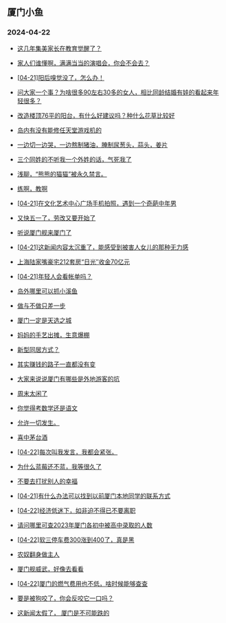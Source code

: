 ## 厦门小鱼 
### 2024-04-22

+ [这几年集美家长在教育觉醒了？](http://bbs.xmfish.com/read-htm-tid-18179424.html)

+ [家人们谁懂啊，满满当当的演唱会，你会不会去？](http://bbs.xmfish.com/read-htm-tid-18179444.html)

+ [[04-21]阳后嗅觉没了，怎么办！](http://bbs.xmfish.com/read-htm-tid-18179463.html)

+ [问大家一个事？为啥很多90左右30多的女人，相比同龄结婚有娃的看起来年轻很多？](http://bbs.xmfish.com/read-htm-tid-18179564.html)

+ [改造楼顶76平的阳台，有什么好建议吗？种什么花草比较好](http://bbs.xmfish.com/read-htm-tid-18179535.html)

+ [岛内有没有能修任天堂游戏机的](http://bbs.xmfish.com/read-htm-tid-18179439.html)

+ [一边切一边哭，一边熬制猪油，腌制尿葱头，蒜头，姜片](http://bbs.xmfish.com/read-htm-tid-18179539.html)

+ [三个同姓的不听我一个外姓的话，气死我了](http://bbs.xmfish.com/read-htm-tid-18179690.html)

+ [浅聊，“熊熊的猫猫”被永久禁言。](http://bbs.xmfish.com/read-htm-tid-18179465.html)

+ [练啊，教啊](http://bbs.xmfish.com/read-htm-tid-18179577.html)

+ [[04-21]在文化艺术中心广场手机拍照，遇到一个奇葩中年男](http://bbs.xmfish.com/read-htm-tid-18179671.html)

+ [又快五一了，劳改又要开始了](http://bbs.xmfish.com/read-htm-tid-18179554.html)

+ [听说厦门舰来厦门了](http://bbs.xmfish.com/read-htm-tid-18179455.html)

+ [[04-21]这新闻内容太沉重了，能感受到被害人女儿的那种无力感](http://bbs.xmfish.com/read-htm-tid-18179507.html)

+ [上海陆家嘴豪宅212套房“日光″收金70亿元](http://bbs.xmfish.com/read-htm-tid-18179521.html)

+ [[04-21]年轻人会看帐单吗？](http://bbs.xmfish.com/read-htm-tid-18179486.html)

+ [岛外哪里可以抓小溪鱼](http://bbs.xmfish.com/read-htm-tid-18179603.html)

+ [做与不做只差一步](http://bbs.xmfish.com/read-htm-tid-18179520.html)

+ [厦门一定是天选之城](http://bbs.xmfish.com/read-htm-tid-18179743.html)

+ [妈妈的手艺出摊，生意爆棚](http://bbs.xmfish.com/read-htm-tid-18179784.html)

+ [新型同居方式？](http://bbs.xmfish.com/read-htm-tid-18179814.html)

+ [其实赚钱的路子一直都没有变](http://bbs.xmfish.com/read-htm-tid-18179643.html)

+ [大家来说说厦门有哪些是外地游客的坑](http://bbs.xmfish.com/read-htm-tid-18179740.html)

+ [周末太闲了](http://bbs.xmfish.com/read-htm-tid-18179714.html)

+ [你觉得考数学还是语文](http://bbs.xmfish.com/read-htm-tid-18179715.html)

+ [允许一切发生。](http://bbs.xmfish.com/read-htm-tid-18179627.html)

+ [喜中茅台酒](http://bbs.xmfish.com/read-htm-tid-18179785.html)

+ [[04-22]每次叫我发言，我都会紧张。](http://bbs.xmfish.com/read-htm-tid-18179852.html)

+ [为什么蓝莓还不蓝，我等很久了](http://bbs.xmfish.com/read-htm-tid-18179691.html)

+ [不要去打扰别人的幸福](http://bbs.xmfish.com/read-htm-tid-18179810.html)

+ [[04-21]有什么办法可以找到以前厦门本地同学的联系方式](http://bbs.xmfish.com/read-htm-tid-18179819.html)

+ [[04-22]经济低迷下，如非迫不得已不要离职](http://bbs.xmfish.com/read-htm-tid-18180050.html)

+ [请问哪里可查2023年厦门各初中被高中录取的人数](http://bbs.xmfish.com/read-htm-tid-18179787.html)

+ [[04-22]软三停车费300涨到400了，真是黑](http://bbs.xmfish.com/read-htm-tid-18179995.html)

+ [农奴翻身做主人](http://bbs.xmfish.com/read-htm-tid-18179977.html)

+ [厦门舰威武，好像去看看](http://bbs.xmfish.com/read-htm-tid-18180044.html)

+ [[04-22]厦门的燃气费用也不低，啥时候能够查查](http://bbs.xmfish.com/read-htm-tid-18179917.html)

+ [要是被狗咬了，你会反咬它一口吗？](http://bbs.xmfish.com/read-htm-tid-18179833.html)

+ [这新闻太假了， 厦门是不可能跌的](http://bbs.xmfish.com/read-htm-tid-18180207.html)


